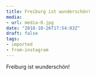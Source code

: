 ```yaml
---
title: Freiburg ist wunderschön!
media:
- url: media-0.jpg
date: "2018-10-26T17:54:03Z"
draft: false
tags:
- imported
- from-instagram
---
```

Freiburg ist wunderschön\!
